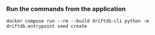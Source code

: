 ### Run the commands from the application

`docker compose run --rm --build driftdb-cli python -m driftdb.entrypoint seed create`
